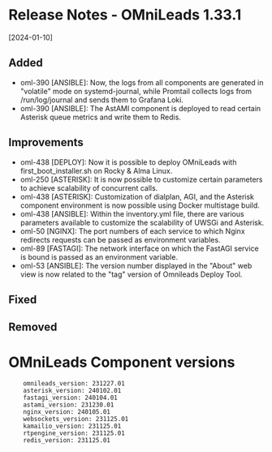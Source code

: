 # Release Notes - OMniLeads 1.33.1
[2024-01-10]

## Added

* oml-390 [ANSIBLE]: Now, the logs from all components are generated in "volatile" mode on systemd-journal, while Promtail collects logs from /run/log/journal and sends them to Grafana Loki.
* oml-390 [ANSIBLE]: The AstAMI component is deployed to read certain Asterisk queue metrics and write them to Redis.

## Improvements

* oml-438 [DEPLOY]: Now it is possible to deploy OMniLeads with first_boot_installer.sh on Rocky & Alma Linux.
* oml-250 [ASTERISK]: It is now possible to customize certain parameters to achieve scalability of concurrent calls.
* oml-438 [ASTERISK]: Customization of dialplan, AGI, and the Asterisk component environment is now possible using Docker multistage build.
* oml-438 [ANSIBLE]: Within the inventory.yml file, there are various parameters available to customize the scalability of UWSGi and Asterisk.
* oml-50 [NGINX]: The port numbers of each service to which Nginx redirects requests can be passed as environment variables.
* oml-89 [FASTAGI]: The network interface on which the FastAGI service is bound is passed as an environment variable.
* oml-53 [ANSIBLE]: The version number displayed in the "About" web view is now related to the "tag" version of Omnileads Deploy Tool.

## Fixed


## Removed


# OMniLeads Component versions

```
    omnileads_version: 231227.01
    asterisk_version: 240102.01 
    fastagi_version: 240104.01 
    astami_version: 231230.01
    nginx_version: 240105.01 
    websockets_version: 231125.01
    kamailio_version: 231125.01
    rtpengine_version: 231125.01
    redis_version: 231125.01
```
